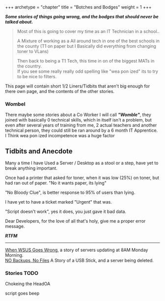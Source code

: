 +++
archetype = "chapter"
title = "Botches and Bodges"
weight = 1
+++

***Some stories of things going wrong, and the bodges that should never be talked about.***  

>Most of this is going to cover my time as an IT Technician in a school..  
>
>A Mixture of working as a All around tech in one of the best schools in the county (T1 on paper but I Basically did everything from changing toner to VLans)  
>
>Then back to being a T1 Tech, this time in on of the biggest MATs in the country.  
> If you see some really really odd spelling like "wea pon ized" its to try to be nice to filters.  

This page will contain short 1/2 Liners/Tidbits that aren't big enough for there own page, and the contents of the other stories.

### Wombel 
There maybe some stories about a Co Worker I will call ***"Womble"***, they joined with basically 0 technical skills, which in itself isn't a problem, but even after several years of training from me, 2 actual teachers and another technical person, they could still be ran around by a 6 month IT Apprentice.  
I Think wea pon ized incompetence was a huge factor 

## Tidbits and Anecdote

Many a time  I have Used a Server / Desktop as a stool or a step, have yet to break anything important.  

Once had a printer that asked for toner, when it was low (25%) on toner, but had ran out of paper. "No it wants paper, its lying"

"No Bloody Clue", is better response to 95% of users than lying.

I have yet to have a ticket marked "Urgent" that was.

"Script doesn't work", yes it does, you just gave it bad data.  

Dear Developers, for the love of all that's holy, give me a proper error message.

***RTFM***

---

[When WSUS Goes Wrong](../../whoops/8amserver/), a story of servers updating at 8AM Monday Morning.  
[NO Backups, No Files](../../whoops/usbserver/) A Story of a USB Stick, and a server being deleted.  

### Stories TODO

Chokeing the HeadOA

script goes beep
